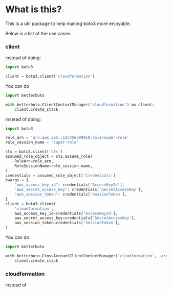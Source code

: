 # What is this?

This is a util package to help making boto3 more enjoyable.

Below is a list of the use cases:

### client
instead of doing:
```python
import boto3

client = boto3.client('cloudformation')
```
You can do
```python
import betterboto

with betterboto.ClientContextManager('cloudformation') as client:
    client.create_stack
```

Instead of doing:
```python
import boto3 

role_arn = 'arn:aws:iam::123456789010:role/super-role'
role_session_name = 'super-role'

sts = boto3.client('sts')
assumed_role_object = sts.assume_role(
    RoleArn=role_arn,
    RoleSessionName=role_session_name,
)
credentials = assumed_role_object['Credentials']
kwargs = {
    "aws_access_key_id": credentials['AccessKeyId'],
    "aws_secret_access_key": credentials['SecretAccessKey'],
    "aws_session_token": credentials['SessionToken'],
}
client = boto3.client(
    'cloudformation',
    aws_access_key_id=credentials['AccessKeyId'],
    aws_secret_access_key=credentials['SecretAccessKey'],
    aws_session_token=credentials['SessionToken'],
)
```
You can do
```python
import betterboto

with betterboto.CrossAccountClientContextManager('cloudformation', 'arn:aws:iam::123456789010:role/super-role', 'super-role') as client:
    client.create_stack
```

### cloudformation

instead of 